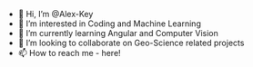 - 👋 Hi, I’m @Alex-Key
- 👀 I’m interested in Coding and Machine Learning
- 🌱 I’m currently learning Angular and Computer Vision
- 💞️ I’m looking to collaborate on Geo-Science related projects
- 📫 How to reach me - here!

<!---
Alex-Key/Alex-Key is a ✨ special ✨ repository because its `README.md` (this file) appears on your GitHub profile.
You can click the Preview link to take a look at your changes.
--->
